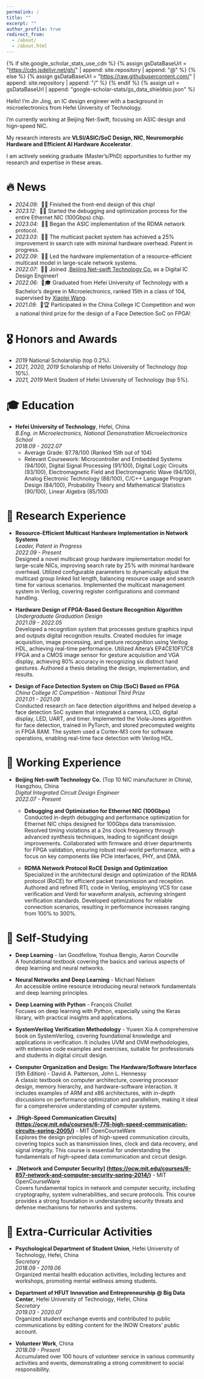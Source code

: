 ```yaml
---
permalink: /
title: ""
excerpt: ""
author_profile: true
redirect_from: 
  - /about/
  - /about.html
---
```


{% if site.google_scholar_stats_use_cdn %}
{% assign gsDataBaseUrl = "https://cdn.jsdelivr.net/gh/" | append: site.repository | append: "@" %}
{% else %}
{% assign gsDataBaseUrl = "https://raw.githubusercontent.com/" | append: site.repository | append: "/" %}
{% endif %}
{% assign url = gsDataBaseUrl | append: "google-scholar-stats/gs_data_shieldsio.json" %}

<span class='anchor' id='about-me'></span>

Hello! I’m Jin Jing, an IC design engineer with a background in microelectronics from Hefei University of Technology.

I’m currently working at Beijing Net-Swift, focusing on ASIC design and hign-speed NIC.

My research interests are **VLSI/ASIC/SoC Design, NIC, Neuromorphic Hardware and Efficient AI Hardware Accelerator**.

I am actively seeking graduate (Master’s/PhD) opportunities to further my research and expertise in these areas.

# 🔥 News
- *2024.09*: &nbsp;🎉📝 Finished the front-end design of this chip!
- *2023.12*: &nbsp;🎉📝 Started the debugging and optimization process for the entire Ethernet NIC (100Gbps) chip.
- *2023.04*: &nbsp;🎉📝 Began the ASIC implementation of the RDMA network protocol.
- *2023.03*: &nbsp;🎉📝 The multicast packet system has achieved a 25% improvement in search rate with minimal hardware overhead. Patent in progress.
- *2022.09*: &nbsp;🎉📝 Led the hardware implementation of a resource-efficient multicast model in large-scale network systems.
- *2022.07*: &nbsp;🎉💼 Joined .[Beijing Net-swift Technology Co.](https://www.net-swift.com/) as a Digital IC Design Engineer!
- *2022.06*: &nbsp;🎉🎓 Graduated from Hefei University of Technology with a Bachelor’s degree in Microelectronics, ranked 15th in a class of 104, supervised by [Xiaolei Wang](https://wdzxy.hfut.edu.cn/2020/1105/c11547a247642/page.htm).
- *2021.09*: &nbsp;🎉🏆 Participated in the China College IC Competition and won a national third prize for the design of a Face Detection SoC on FPGA!

# 🎖 Honors and Awards
- *2019* National Scholarship (top 0.2%). 
- *2021, 2020, 2019* Scholarship of Hefei University of Technology (top 10%).
- *2021, 2019* Merit Student of Hefei University of Technology (top 5%).

# 🎓 Education

- **Hefei University of Technology**, Hefei, China  
  *B.Eng. in Microelectronics, National Demonstration Microelectronics School*  
  *2018.09 - 2022.07*  
  - Average Grade: 87.78/100 (Ranked 15th out of 104)
  - Relevant Coursework: Microcontroller and Embedded Systems (94/100), Digital Signal Processing (91/100), Digital Logic Circuits (93/100), Electromagnetic Field and Electromagnetic Wave (94/100), Analog Electronic Technology (88/100), C/C++ Language Program Design (84/100), Probability Theory and Mathematical Statistics (90/100), Linear Algebra (85/100)


# 🧪 Research Experience

- **Resource-Efficient Multicast Hardware Implementation in Network Systems**  
  *Leader, Patent in Progress*  
  *2022.09 - Present*  
  Designed a novel multicast group hardware implementation model for large-scale NICs, improving search rate by 25% with minimal hardware overhead. Utilized configurable parameters to dynamically adjust the multicast group linked list length, balancing resource usage and search time for various scenarios. Implemented the multicast management system in Verilog, covering register configurations and command handling.

- **Hardware Design of FPGA-Based Gesture Recognition Algorithm**  
  *Undergraduate Graduation Design*  
  *2021.09 - 2022.05*  
  Developed a recognition system that processes gesture graphics input and outputs digital recognition results. Created modules for image acquisition, image processing, and gesture recognition using Verilog HDL, achieving real-time performance. Utilized Altera’s EP4CE10F17C8 FPGA and a CMOS image sensor for gesture acquisition and VGA display, achieving 80% accuracy in recognizing six distinct hand gestures. Authored a thesis detailing the design, implementation, and results.

- **Design of Face Detection System on Chip (SoC) Based on FPGA**  
  *China College IC Competition - National Third Prize*  
  *2021.01 - 2021.09*  
  Conducted research on face detection algorithms and helped develop a face detection SoC system that integrated a camera, LCD, digital display, LED, UART, and timer. Implemented the Viola-Jones algorithm for face detection, trained in PyTorch, and stored precomputed weights in FPGA RAM. The system used a Cortex-M3 core for software operations, enabling real-time face detection with Verilog HDL.

# 💼 Working Experience

- **Beijing Net-swift Technology Co.** (Top 10 NIC manufacturer in China), Hangzhou, China  
  *Digital Integrated Circuit Design Engineer*  
  *2022.07 - Present*

  - **Debugging and Optimization for Ethernet NIC (100Gbps)**  
    Conducted in-depth debugging and performance optimization for Ethernet NIC chips designed for 100Gbps data transmission. Resolved timing violations at a 2ns clock frequency through advanced synthesis techniques, leading to significant design improvements. Collaborated with firmware and driver departments for FPGA validation, ensuring robust real-world performance, with a focus on key components like PCIe interfaces, PHY, and DMA.

  - **RDMA Network Protocol RoCE Design and Optimization**  
    Specialized in the architectural design and optimization of the RDMA protocol (RoCE) for efficient packet transmission and reception. Authored and refined RTL code in Verilog, employing VCS for case verification and Verdi for waveform analysis, achieving stringent verification standards. Developed optimizations for reliable connection scenarios, resulting in performance increases ranging from 100% to 300%.

# 📖 Self-Studying

- **Deep Learning** - Ian Goodfellow, Yoshua Bengio, Aaron Courville  
  A foundational textbook covering the basics and various aspects of deep learning and neural networks.

- **Neural Networks and Deep Learning** - Michael Nielsen  
  An accessible online resource introducing neural network fundamentals and deep learning principles.

- **Deep Learning with Python** - François Chollet  
  Focuses on deep learning with Python, especially using the Keras library, with practical insights and applications.

- **SystemVerilog Verification Methodology** - Yuwen Xia
  A comprehensive book on SystemVerilog, covering foundational knowledge and applications in verification. It includes UVM and OVM methodologies, with extensive code examples and exercises, suitable for professionals and students in digital circuit design.

- **Computer Organization and Design: The Hardware/Software Interface** (5th Edition) - David A. Patterson, John L. Hennessy  
  A classic textbook on computer architecture, covering processor design, memory hierarchy, and hardware-software interaction. It includes examples of ARM and x86 architectures, with in-depth discussions on performance optimization and parallelism, making it ideal for a comprehensive understanding of computer systems.

- **.[High-Speed Communication Circuits] (https://ocw.mit.edu/courses/6-776-high-speed-communication-circuits-spring-2005/)** - MIT OpenCourseWare  
  Explores the design principles of high-speed communication circuits, covering topics such as transmission lines, clock and data recovery, and signal integrity. This course is essential for understanding the fundamentals of high-speed data communication and circuit design.

- **.[Network and Computer Security] (https://ocw.mit.edu/courses/6-857-network-and-computer-security-spring-2014/)** - MIT OpenCourseWare  
  Covers fundamental topics in network and computer security, including cryptography, system vulnerabilities, and secure protocols. This course provides a strong foundation in understanding security threats and defense mechanisms for networks and systems.

# 🌟 Extra-Curricular Activities

- **Psychological Department of Student Union**, Hefei University of Technology, Hefei, China  
  *Secretary*  
  *2018.09 - 2019.06*  
  Organized mental health education activities, including lectures and workshops, promoting mental wellness among students.

- **Department of HFUT Innovation and Entrepreneurship @ Big Data Center**, Hefei University of Technology, Hefei, China  
  *Secretary*  
  *2019.03 - 2020.07*  
  Organized student exchange events and contributed to public communications by editing content for the INOW Creators' public account.

- **Volunteer Work**, China  
  *2018.09 - Present*  
  Accumulated over 100 hours of volunteer service in various community activities and events, demonstrating a strong commitment to social responsibility.
